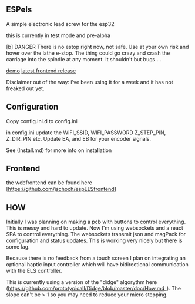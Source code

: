 ## ESPels

A simple electronic lead screw for the esp32

this is currently in test mode and pre-alpha

[b] DANGER 
There is no estop right now, not safe.  Use at your own risk and hover over the lathe e-stop.  The thing could go crazy and crash the carriage into the spindle at any moment.  It shouldn't but bugs....

[ demo](https://www.youtube.com/watch?v=uXhqEe8Kw6M&list=PLvpLfzys-jPumkXZj8ZZn11zyY3UYtSkn&index=6)
[latest frontend release](http://espels.s3-us-west-2.amazonaws.com/release_0_0_3/index.html)


Disclaimer out of the way: i've been using it for a week and it has not freaked out yet.


## Configuration

Copy config.ini.d to config.ini

in config.ini update the WIFI_SSID, WIFI_PASSWORD Z_STEP_PIN, Z_DIR_PIN etc.
Update  EA, and EB for your encoder signals.  

See (Install.md) for more info on installation

## Frontend

the webfrontend can be found here [https://github.com/jschoch/espELSfrontend]



## HOW

Initially I was planning on making a pcb with buttons to control everything.  This is messy and hard to update.  Now I'm using websockets and a react SPA to control everything.  The websockets transmit json and msgPack for configuration and status updates.  This is working very nicely but there is some lag.

Because there is no feedback from a touch screen I plan on integrating an optional haptic input controller which will have bidirectional communication with the ELS controller.  


This is currently using a version of the "didge" algorythm here (https://github.com/prototypicall/Didge/blob/master/doc/How.md_).  The slope can't be > 1 so you may need to reduce your micro stepping.




